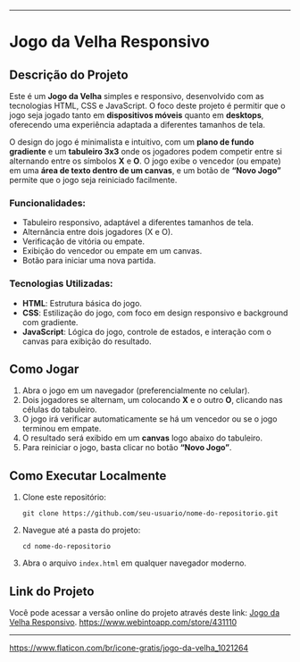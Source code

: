 
---

# Jogo da Velha Responsivo

## Descrição do Projeto

Este é um **Jogo da Velha** simples e responsivo, desenvolvido com as tecnologias HTML, CSS e JavaScript. O foco deste projeto é permitir que o jogo seja jogado tanto em **dispositivos móveis** quanto em **desktops**, oferecendo uma experiência adaptada a diferentes tamanhos de tela.

O design do jogo é minimalista e intuitivo, com um **plano de fundo gradiente** e um **tabuleiro 3x3** onde os jogadores podem competir entre si alternando entre os símbolos **X** e **O**. O jogo exibe o vencedor (ou empate) em uma **área de texto dentro de um canvas**, e um botão de **“Novo Jogo”** permite que o jogo seja reiniciado facilmente.

### Funcionalidades:
- Tabuleiro responsivo, adaptável a diferentes tamanhos de tela.
- Alternância entre dois jogadores (X e O).
- Verificação de vitória ou empate.
- Exibição do vencedor ou empate em um canvas.
- Botão para iniciar uma nova partida.
  
### Tecnologias Utilizadas:
- **HTML**: Estrutura básica do jogo.
- **CSS**: Estilização do jogo, com foco em design responsivo e background com gradiente.
- **JavaScript**: Lógica do jogo, controle de estados, e interação com o canvas para exibição do resultado.

## Como Jogar
1. Abra o jogo em um navegador (preferencialmente no celular).
2. Dois jogadores se alternam, um colocando **X** e o outro **O**, clicando nas células do tabuleiro.
3. O jogo irá verificar automaticamente se há um vencedor ou se o jogo terminou em empate.
4. O resultado será exibido em um **canvas** logo abaixo do tabuleiro.
5. Para reiniciar o jogo, basta clicar no botão **“Novo Jogo”**.

## Como Executar Localmente

1. Clone este repositório:
   ```
   git clone https://github.com/seu-usuario/nome-do-repositorio.git
   ```
2. Navegue até a pasta do projeto:
   ```
   cd nome-do-repositorio
   ```
3. Abra o arquivo `index.html` em qualquer navegador moderno.

## Link do Projeto
Você pode acessar a versão online do projeto através deste link: [Jogo da Velha Responsivo](https://jogodavelha1.tiiny.site/).
https://www.webintoapp.com/store/431110

---

https://www.flaticon.com/br/icone-gratis/jogo-da-velha_1021264
